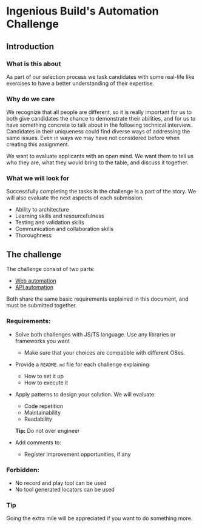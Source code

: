 # Ingenious Build's Automation Challenge

## Introduction

### What is this about

As part of our selection process we task candidates with some real-life like exercises to have a better understanding of their expertise.

### Why do we care

We recognize that all people are different, so it is really important for us to both give candidates the chance to demonstrate their abilities, and for us to have something concrete to talk about in the following technical interview. Candidates in their uniqueness could find diverse ways of addressing the same issues. Even in ways we may have not considered before when creating this assignment.

We want to evaluate applicants with an open mind. We want them to tell us who they are, what they would bring to the table, and discuss it together.

### What we will look for

Successfully completing the tasks in the challenge is a part of the story. We will also evaluate the next aspects of each submission.

- Ability to architecture
- Learning skills and resourcefulness
- Testing and validation skills
- Communication and collaboration skills
- Thoroughness

## The challenge

The challenge consist of two parts:

- [Web automation](./web-automation/Web%20Automation.md)
- [API automation](./api-automation/API%20Automation.md)

Both share the same basic requirements explained in this document, and must be submitted together.

### Requirements:

- Solve both challenges with JS/TS language. Use any libraries or frameworks you want
  - Make sure that your choices are compatible with different OSes.
- Provide a `README.md` file for each challenge explaining:
  - How to set it up
  - How to execute it
- Apply patterns to design your solution. We will evaluate:

  - Code repetition
  - Maintainability
  - Readability

  **Tip:** Do not over engineer

- Add comments to:
  - Register improvement opportunities, if any

### Forbidden:

- No record and play tool can be used
- No tool generated locators can be used

### Tip

Going the extra mile will be appreciated if you want to do something more.

